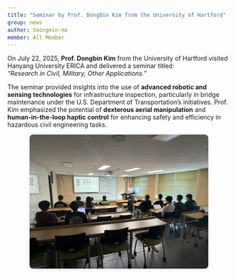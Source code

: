 ```yaml
---
title: "Seminar by Prof. Dongbin Kim from the University of Hartford"
group: news
author: Seongmin-Ha
member: All Member
---
```


On July 22, 2025, **Prof. Dongbin Kim** from the University of Hartford visited Hanyang University ERICA and delivered a seminar titled:  
*“Research in Civil, Military, Other Applications.”*  

The seminar provided insights into the use of **advanced robotic and sensing technologies** for infrastructure inspection, particularly in bridge maintenance under the U.S. Department of Transportation’s initiatives. Prof. Kim emphasized the potential of **dexterous aerial manipulation** and **human-in-the-loop haptic control** for enhancing safety and efficiency in hazardous civil engineering tasks.  

<div style="display: flex; gap: 20px; justify-content: center; flex-wrap: wrap; margin-top: 1em; margin-bottom: 1em;">
  <img src="/images/P_NEWS/dbkim_seminar.png" style="width: 80%; max-width: 800px; border-radius: 8px; box-shadow: 0 2px 8px rgba(0,0,0,0.1);">
</div>

